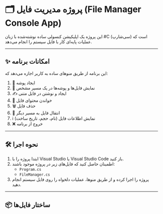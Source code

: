 # 🗂️ پروژه مدیریت فایل (File Manager Console App)

این پروژه یک اپلیکیشن کنسولی ساده نوشته‌شده با زبان #C (سی‌شارپ) است که عملیات پایه‌ای کار با فایل سیستم را انجام می‌دهد.

---

## ✨ امکانات برنامه

این برنامه از طریق منوهای ساده به کاربر اجازه می‌دهد که:

1. 📁 ایجاد پوشه
2. 📄 نمایش فایل‌ها و پوشه‌ها در یک مسیر مشخص
3. ✍️ ایجاد و نوشتن در فایل متنی
4. 📖 خواندن محتوای فایل
5. 🗑️ حذف فایل
6. 🔁 انتقال فایل به مسیر دیگر
7. ℹ️ نمایش اطلاعات فایل (نام، حجم، تاریخ ساخت)
8. ❌ خروج از برنامه

---

## 🛠️ نحوه اجرا

1. ابتدا پروژه را با Visual Studio یا Visual Studio Code باز کنید.
2. اطمینان حاصل کنید که فایل‌های زیر در پروژه موجود باشند:
   - `Program.cs`
   - `FileManager.cs`
3. پروژه را اجرا کرده و از طریق منوها، عملیات دلخواه را روی فایل سیستم انجام دهید.

---

## 📦 ساختار فایل‌ها

